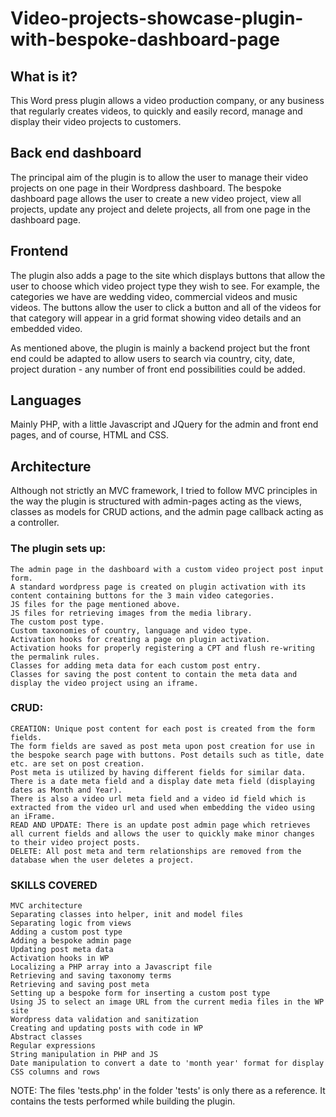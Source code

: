# Video-projects-showcase-plugin-with-bespoke-dashboard-page

## What is it?
This Word press plugin allows a video production company, or any business that regularly creates videos, to quickly and easily record, manage and display their video projects to customers.

## Back end dashboard
The principal aim of the plugin is to allow the user to manage their video projects on one page in their Wordpress dashboard.
The bespoke dashboard page allows the user to create a new video project, view all projects, update any project and delete projects, all from one page in the dashboard page.

## Frontend
The plugin also adds a page to the site which displays buttons that allow the user to choose which video project type they wish to see.  For example, the categories we have are wedding video, commercial videos and music videos. The buttons allow the user to click a button and all of the videos for that category will appear in a grid format showing video details and an embedded video.

As mentioned above, the plugin is mainly a backend project but the front end could be adapted to allow users to search via country, city, date, project duration - any number of front end possibilities could be added.

## Languages
Mainly PHP, with a little Javascript and JQuery for the admin and front end pages, and of course, HTML and CSS.

## Architecture
Although not strictly an MVC framework, I tried to follow MVC principles in the way the plugin is structured with admin-pages acting as the views, classes as models for CRUD actions, and the admin page callback acting as a controller.


### The plugin sets up:

    The admin page in the dashboard with a custom video project post input form.
    A standard wordpress page is created on plugin activation with its content containing buttons for the 3 main video categories.
    JS files for the page mentioned above.
    JS files for retrieving images from the media library.
    The custom post type.
    Custom taxonomies of country, language and video type.
    Activation hooks for creating a page on plugin activation.
    Activation hooks for properly registering a CPT and flush re-writing the permalink rules.
    Classes for adding meta data for each custom post entry.
    Classes for saving the post content to contain the meta data and display the video project using an iframe.

### CRUD:

    CREATION: Unique post content for each post is created from the form fields.
    The form fields are saved as post meta upon post creation for use in the bespoke search page with buttons. Post details such as title, date etc. are set on post creation.
    Post meta is utilized by having different fields for similar data.  There is a date meta field and a display date meta field (displaying dates as Month and Year).
    There is also a video url meta field and a video id field which is extracted from the video url and used when embedding the video using an iFrame.
    READ AND UPDATE: There is an update post admin page which retrieves all current fields and allows the user to quickly make minor changes to their video project posts.
    DELETE: All post meta and term relationships are removed from the database when the user deletes a project.
    
### SKILLS COVERED

    MVC architecture
    Separating classes into helper, init and model files
    Separating logic from views 
    Adding a custom post type
    Adding a bespoke admin page
    Updating post meta data
    Activation hooks in WP
    Localizing a PHP array into a Javascript file
    Retrieving and saving taxonomy terms
    Retrieving and saving post meta
    Setting up a bespoke form for inserting a custom post type
    Using JS to select an image URL from the current media files in the WP site
    Wordpress data validation and sanitization
    Creating and updating posts with code in WP
    Abstract classes
    Regular expressions
    String manipulation in PHP and JS
    Date manipulation to convert a date to 'month year' format for display
    CSS columns and rows

NOTE: The files 'tests.php' in the folder 'tests' is only there as a reference. It contains the tests performed while building the plugin.
